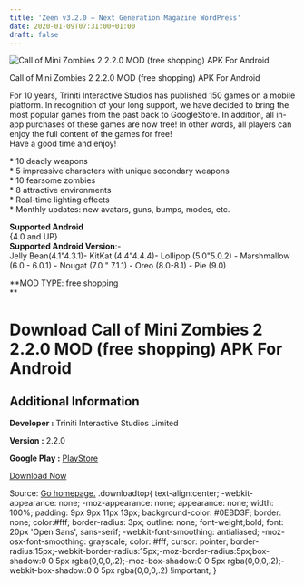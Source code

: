 ```yaml
---
title: 'Zeen v3.2.0 – Next Generation Magazine WordPress'
date: 2020-01-09T07:31:00+01:00
draft: false
---
```


![Call of Mini Zombies 2 2.2.0 MOD (free shopping) APK For Android](https://i1.wp.com/apkhome.net/wp-content/uploads/2020/01/Call-of-Mini-Zombies-2-2.2.0-MOD-free-shopping.png "Call of Mini Zombies 2 2.2.0 MOD (free shopping) APK For Android")

  

Call of Mini Zombies 2 2.2.0 MOD (free shopping) APK For Android

For 10 years, Triniti Interactive Studios has published 150 games on a mobile platform. In recognition of your long support, we have decided to bring the most popular games from the past back to GoogleStore. In addition, all in-app purchases of these games are now free! In other words, all players can enjoy the full content of the games for free!  
Have a good time and enjoy!

\* 10 deadly weapons  
\* 5 impressive characters with unique secondary weapons  
\* 10 fearsome zombies  
\* 8 attractive environments  
\* Real-time lighting effects  
\* Monthly updates: new avatars, guns, bumps, modes, etc.

**Supported Android**  
{4.0 and UP}  
**Supported Android Version**:-  
Jelly Bean(4.1"4.3.1)- KitKat (4.4"4.4.4)- Lollipop (5.0"5.0.2) - Marshmallow (6.0 - 6.0.1) - Nougat (7.0 " 7.1.1) - Oreo (8.0-8.1) - Pie (9.0)

**MOD TYPE: free shopping  
**

Download Call of Mini Zombies 2 2.2.0 MOD (free shopping) APK For Android
=========================================================================

Additional Information
----------------------

**Developer :** Triniti Interactive Studios Limited

**Version :** 2.2.0

**Google Play :** [PlayStore](https://play.google.com/store/apps/details?id=com.trinitigame.android.callofminizombies2)

  

[Download Now](https://store4app.co/post/call-of-mini-zombies-2-2-2-0-mod-free-shopping-apk-for-android_1578469554)

  
Source: [Go homepage.](https://store4app.co/post/call-of-mini-zombies-2-2-2-0-mod-free-shopping-apk-for-android_1578469554) .downloadtop{ text-align:center; -webkit-appearance: none; -moz-appearance: none; appearance: none; width: 100%; padding: 9px 9px 11px 13px; background-color: #0EBD3F; border: none; color:#fff; border-radius: 3px; outline: none; font-weight;bold; font: 20px 'Open Sans', sans-serif; -webkit-font-smoothing: antialiased; -moz-osx-font-smoothing: grayscale; color: #fff; cursor: pointer; border-radius:15px;-webkit-border-radius:15px;-moz-border-radius:5px;box-shadow:0 0 5px rgba(0,0,0,.2);-moz-box-shadow:0 0 5px rgba(0,0,0,.2);-webkit-box-shadow:0 0 5px rgba(0,0,0,.2) !important; }